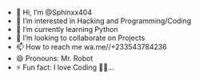 - 👋 Hi, I’m @Sphinxx404
- 👀 I’m interested in Hacking and Programming/Coding
- 🌱 I’m currently learning Python
- 💞️ I’m looking to collaborate on Projects
- 📫 How to reach me wa.me//+233543784236
- 😄 Pronouns: Mr. Robot
- ⚡ Fun fact: I love Coding 👩‍💻...

<!---
Sphinxx404/Sphinxx404 is a ✨ special ✨ repository because its `README.md` (this file) appears on your GitHub profile.
You can click the Preview link to take a look at your changes.
--->
